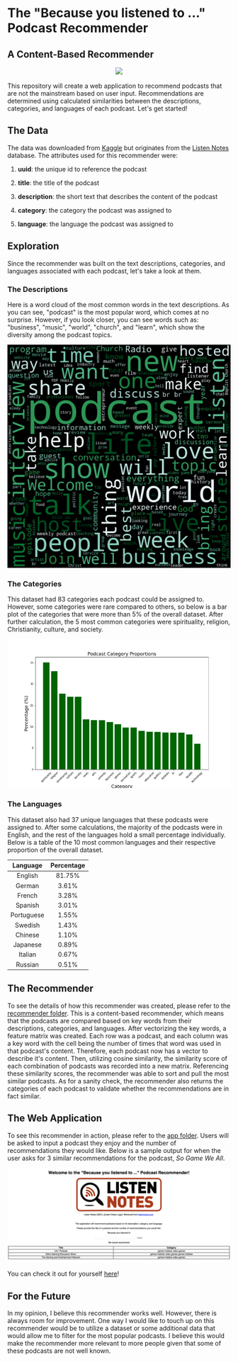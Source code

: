 # The "Because you listened to ..." Podcast Recommender

## A Content-Based Recommender

<p align="center">
  <img src="https://media4.s-nbcnews.com/i/newscms/2019_33/2974876/sale_16307_primary_image_wide_9d65e3727a5b232c139fc7a76342993a.jpg">
</p>

This repository will create a web application to recommend podcasts that are not the mainstream based on user input. Recommendations are determined using calculated similarities between the descriptions, categories, and languages of each podcast. Let's get started!

## The Data

The data was downloaded from [Kaggle](https://www.kaggle.com/listennotes/all-podcast-episodes-published-in-december-2017?select=podcasts.csv) but originates from the [Listen Notes](https://www.listennotes.com) database. The attributes used for this recommender were:

1. **uuid**: the unique id to reference the podcast

2. **title**: the title of the podcast

3. **description**: the short text that describes the content of the podcast

4. **category**: the category the podcast was assigned to

5. **language**: the language the podcast was assigned to

## Exploration

Since the recommender was built on the text descriptions, categories, and languages associated with each podcast, let's take a look at them.

### The Descriptions

Here is a word cloud of the most common words in the text descriptions. As you can see, "podcast" is the most popular word, which comes at no surprise. However, if you look closer, you can see words such as: "business", "music", "world", "church", and "learn", which show the diversity among the podcast topics.

<p align="center">
  <img src="imgs/word-cloud.png">
</p>

### The Categories

This dataset had 83 categories each podcast could be assigned to. However, some categories were rare compared to others, so below is a bar plot of the categories that were more than 5% of the overall dataset. After further calculation, the 5 most common categories were spirituality, religion, Christianity, culture, and society.

<p align="center">
  <img src="imgs/cat-proportions.png">
</p>

### The Languages

This dataset also had 37 unique languages that these podcasts were assigned to. After some calculations, the majority of the podcasts were in English, and the rest of the languages hold a small percentage individually. Below is a table of the 10 most common languages and their respective proportion of the overall dataset.

| Language  | Percentage  |
| :---------: | :-----------: |
| English | 81.75%  |
| German  | 3.61% |
| French  | 3.28% |
| Spanish | 3.01% |
| Portuguese  | 1.55% |
| Swedish | 1.43% |
| Chinese | 1.10% |
| Japanese | 0.89%  |
| Italian | 0.67% |
| Russian | 0.51% |

## The Recommender

To see the details of how this recommender was created, please refer to the [recommender folder](recommender). This is a content-based recommender, which means that the podcasts are compared based on key words from their descriptions, categories, and languages. After vectorizing the key words, a feature matrix was created. Each row was a podcast, and each column was a key word with the cell being the number of times that word was used in that podcast's content. Therefore, each podcast now has a vector to describe it's content. Then, utilizing cosine similarity, the similarity score of each combination of podcasts was recorded into a new matrix. Referencing these similarity scores, the recommender was able to sort and pull the most similar podcasts. As for a sanity check, the recommender also returns the categories of each podcast to validate whether the recommendations are in fact similar.

## The Web Application

To see this recommender in action, please refer to the [app folder](app). Users will be asked to input a podcast they enjoy and the number of recommendations they would like. Below is a sample output for when the user asks for 3 similar recommendations for the podcast, *So Game We All*.

<p align="center">
  <img src="imgs/sample.png">
</p>

You can check it out for yourself [here](http://54.183.20.183:8080/)!

## For the Future

In my opinion, I believe this recommender works well. However, there is always room for improvement. One way I would like to touch up on this recommender would be to utilize a dataset or some additional data that would allow me to filter for the most popular podcasts. I believe this would make the recommender more relevant to more people given that some of these podcasts are not well known.
